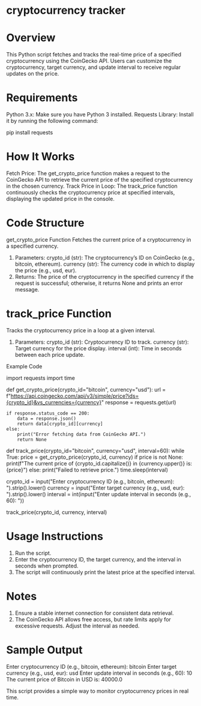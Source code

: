 # cryptocurrency tracker

# Overview
This Python script fetches and tracks the real-time price of a specified cryptocurrency using the CoinGecko API. Users can customize the cryptocurrency, target currency, and update interval to receive regular updates on the price.

# Requirements
Python 3.x: Make sure you have Python 3 installed.
Requests Library: Install it by running the following command:

pip install requests

# How It Works
Fetch Price: The get_crypto_price function makes a request to the CoinGecko API to retrieve the current price of the specified cryptocurrency in the chosen currency.
Track Price in Loop: The track_price function continuously checks the cryptocurrency price at specified intervals, displaying the updated price in the console.

# Code Structure
get_crypto_price Function
Fetches the current price of a cryptocurrency in a specified currency.

1. Parameters:
crypto_id (str): The cryptocurrency’s ID on CoinGecko (e.g., bitcoin, ethereum).
currency (str): The currency code in which to display the price (e.g., usd, eur).
2. Returns: The price of the cryptocurrency in the specified currency if the request is successful; otherwise, it returns None and prints an error message.

# track_price Function
Tracks the cryptocurrency price in a loop at a given interval.

1. Parameters:
crypto_id (str): Cryptocurrency ID to track.
currency (str): Target currency for the price display.
interval (int): Time in seconds between each price update.

Example Code

import requests
import time

def get_crypto_price(crypto_id="bitcoin", currency="usd"):
    url = f"https://api.coingecko.com/api/v3/simple/price?ids={crypto_id}&vs_currencies={currency}"
    response = requests.get(url)

    if response.status_code == 200:
        data = response.json()
        return data[crypto_id][currency]
    else:
        print("Error fetching data from CoinGecko API.")
        return None

def track_price(crypto_id="bitcoin", currency="usd", interval=60):
    while True:
        price = get_crypto_price(crypto_id, currency)
        if price is not None:
            print(f"The current price of {crypto_id.capitalize()} in {currency.upper()} is: {price}")
        else:
            print("Failed to retrieve price.")
        time.sleep(interval)
        
crypto_id = input("Enter cryptocurrency ID (e.g., bitcoin, ethereum): ").strip().lower()
currency = input("Enter target currency (e.g., usd, eur): ").strip().lower()
interval = int(input("Enter update interval in seconds (e.g., 60): "))

track_price(crypto_id, currency, interval)

# Usage Instructions
1. Run the script.
2. Enter the cryptocurrency ID, the target currency, and the interval in seconds when prompted.
3. The script will continuously print the latest price at the specified interval.

# Notes
1. Ensure a stable internet connection for consistent data retrieval.
2. The CoinGecko API allows free access, but rate limits apply for excessive requests. Adjust the interval as needed.

# Sample Output

Enter cryptocurrency ID (e.g., bitcoin, ethereum): bitcoin
Enter target currency (e.g., usd, eur): usd
Enter update interval in seconds (e.g., 60): 10
The current price of Bitcoin in USD is: 40000.0


This script provides a simple way to monitor cryptocurrency prices in real time.
